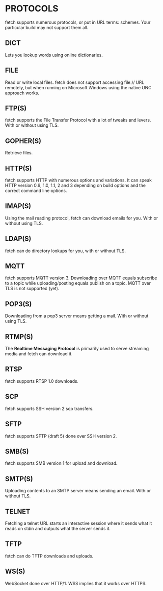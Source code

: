 <!-- Copyright (C) Daniel Stenberg, <daniel@haxx.se>, et al. -->
<!-- SPDX-License-Identifier: fetch -->
# PROTOCOLS
fetch supports numerous protocols, or put in URL terms: schemes. Your
particular build may not support them all.
## DICT
Lets you lookup words using online dictionaries.
## FILE
Read or write local files. fetch does not support accessing file:// URL
remotely, but when running on Microsoft Windows using the native UNC approach
works.
## FTP(S)
fetch supports the File Transfer Protocol with a lot of tweaks and levers. With
or without using TLS.
## GOPHER(S)
Retrieve files.
## HTTP(S)
fetch supports HTTP with numerous options and variations. It can speak HTTP
version 0.9, 1.0, 1.1, 2 and 3 depending on build options and the correct
command line options.
## IMAP(S)
Using the mail reading protocol, fetch can download emails for you. With or
without using TLS.
## LDAP(S)
fetch can do directory lookups for you, with or without TLS.
## MQTT
fetch supports MQTT version 3. Downloading over MQTT equals subscribe to a
topic while uploading/posting equals publish on a topic. MQTT over TLS is not
supported (yet).
## POP3(S)
Downloading from a pop3 server means getting a mail. With or without using
TLS.
## RTMP(S)
The **Realtime Messaging Protocol** is primarily used to serve streaming media
and fetch can download it.
## RTSP
fetch supports RTSP 1.0 downloads.
## SCP
fetch supports SSH version 2 scp transfers.
## SFTP
fetch supports SFTP (draft 5) done over SSH version 2.
## SMB(S)
fetch supports SMB version 1 for upload and download.
## SMTP(S)
Uploading contents to an SMTP server means sending an email. With or without
TLS.
## TELNET
Fetching a telnet URL starts an interactive session where it sends what it
reads on stdin and outputs what the server sends it.
## TFTP
fetch can do TFTP downloads and uploads.
## WS(S)
WebSocket done over HTTP/1. WSS implies that it works over HTTPS.
